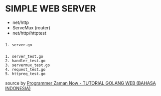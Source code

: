 # SIMPLE WEB SERVER 

- net/http
- ServeMux (router)
- net/http/httptest

###
    1. server.go
### 

    1. server_test.go
    2. handler_test.go
    3. servermux_test.go
    4. request_test.go
    5. httpreq_test.go


source by [Programmer Zaman Now - TUTORIAL GOLANG WEB (BAHASA INDONESIA)](https://www.youtube.com/watch?v=Iq3RITuUlr4&ab_channel=ProgrammerZamanNow)